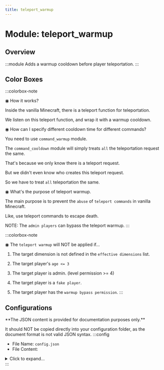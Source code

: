 ```yaml
---
title: teleport_warmup
---
```



# Module: teleport_warmup

## Overview
:::module
Adds a warmup cooldown before player teleportation.
:::
## Color Boxes

:::colorbox-note

◉ How it works?

Inside the vanilla Minecraft, there is a teleport function for teleportation.

We listen on this teleport function, and wrap it with a warmup cooldown.



◉ How can I specify different cooldown time for different commands?

You need to use `command_warmup` module.

The `command_cooldown` module will simply treats `all` the teleportation request the same.

That's because we only know there is a teleport request.

But we didn't even know who creates this teleport request.

So we have to treat `all` teleportation the same.



◉ What's the purpose of teleport warmup.

The main purpose is to prevent the `abuse` of `teleport commands` in vanilla Minecraft.

Like, use teleport commands to escape death.

NOTE: The `admin players` can bypass the teleport warmup.
:::

:::colorbox-note

◉ The `teleport warmup` will NOT be applied if...

1. The target dimension is not defined in the `effective dimensions` list.

2. The target player's `age <= 3`

3. The target player is admin. (level permission >= 4)

4. The target player is a `fake player`.

5. The target player has the `warmup bypass permission`.
:::

## Configurations
<Admonition type="warning" icon="" title="">
**The JSON content is provided for documentation purposes only.**

It should NOT be copied directly into your configuration folder, as the document format is not valid JSON syntax.
</Admonition>
:::config
- File Name: `config.json`
- File Content: 
<details>

<summary>Click to expand...</summary>

```json showLineNumbers title="config/fuji/modules/teleport_warmup/config.json"
{
  /* The `warmup seconds` for `all` teleports. */
  "warmup_second": 3.0,
  "interruptible": {
    "enable": true,
    "interrupt_distance": 1.0,
    "interrupt_on_damaged": true,
    "interrupt_in_combat": true
  },
  "dimension": {
    "effective_dimensions": [
      "minecraft:overworld",
      "minecraft:the_nether",
      "minecraft:the_end"
    ]
  }
}
```
</details>
:::
